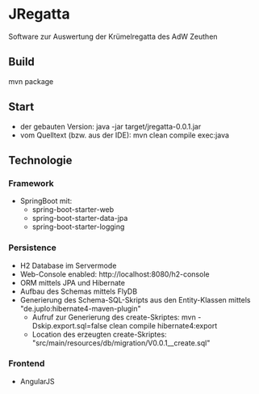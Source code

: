 # JRegatta
Software zur Auswertung der Krümelregatta des AdW Zeuthen 

## Build
mvn package

## Start
* der gebauten Version: java -jar target/jregatta-0.0.1.jar
* vom Quelltext (bzw. aus der IDE): mvn clean compile exec:java

## Technologie
### Framework
* SpringBoot mit:
  * spring-boot-starter-web
  * spring-boot-starter-data-jpa
  * spring-boot-starter-logging

### Persistence
* H2 Database im Servermode
* Web-Console enabled: http://localhost:8080/h2-console
* ORM mittels JPA und Hibernate
* Aufbau des Schemas mittels FlyDB
* Generierung des Schema-SQL-Skripts aus den Entity-Klassen mittels "de.juplo:hibernate4-maven-plugin"
  * Aufruf zur Generierung des create-Skriptes: mvn -Dskip.export.sql=false clean compile hibernate4:export
  * Location des erzeugten create-Skriptes: "src/main/resources/db/migration/V0.0.1__create.sql"

### Frontend
* AngularJS
